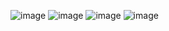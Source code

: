 ![image](https://github.com/user-attachments/assets/1ca47f41-a3f9-4722-93ac-5e728938d947)
![image](https://github.com/user-attachments/assets/499356b2-50de-455e-824a-1edc6e152712)
![image](https://github.com/user-attachments/assets/324e3338-99c4-4454-ab50-f117783c91aa)
![image](https://github.com/user-attachments/assets/dee4b840-3199-4096-9f34-db9157ceb6ea)




